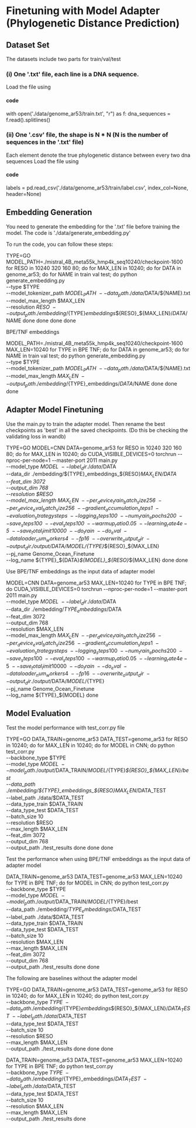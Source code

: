 # Finetuning with Model Adapter (Phylogenetic Distance Prediction)

## Dataset Set

The datasets include two parts for train/val/test
### (i) One '.txt' file, each line is a DNA sequence. 
  Load the file using

  #### code
  with open('./data/genome_ar53/train.txt', "r") as f:
      dna_sequences = f.read().splitlines()

### (ii) One '.csv' file, the shape is N * N (N is the number of sequences in the '.txt' file)
  Each element denote the true phylogenetic distance between every two dna sequences
  Load the file using

  #### code
  labels = pd.read_csv('./data/genome_ar53/train/label.csv', index_col=None, header=None)
  
## Embedding Generation
You need to generate the embedding for the '.txt' file before training the model.
The code is './data/generate_embedding.py'

To run the code, you can follow these steps:

TYPE=GO
MODEL_PATH=./mistral_4B_meta55k_hmp4k_seq10240/checkpoint-1600
for RESO in 10240 320 160 80; do
    for MAX_LEN in 10240; do
        for DATA in genome_ar53; do
            for NAME in train val test; do
                python generate_embedding.py \
                  --type $TYPE \
                  --model_tokenizer_path $MODEL_PATH \
                  --data_path ./data/$DATA/${NAME}.txt \
                  --model_max_length $MAX_LEN \
                  --resolution $RESO \
                  --output_path ./embedding/${TYPE}_embeddings_${RESO}_${MAX_LEN}/$DATA/$NAME
            done
        done
    done
done

BPE/TNF embeddings

MODEL_PATH=./mistral_4B_meta55k_hmp4k_seq10240/checkpoint-1600
MAX_LEN=10240
for TYPE in BPE TNF; do
    for DATA in genome_ar53; do
        for NAME in train val test; do
            python generate_embedding.py \
              --type $TYPE \
              --model_tokenizer_path $MODEL_PATH \
              --data_path ./data/$DATA/${NAME}.txt \
              --model_max_length $MAX_LEN \
              --output_path ./embedding/${TYPE}_embeddings/$DATA/$NAME
        done
    done
done

## Adapter Model Finetuning
Use the main.py to train the adapter model.
Then rename the best checkpoints as 'best' in all the saved checkpoints. (Do this be checking the validating loss in wandb)

TYPE=GO
MODEL=CNN
DATA=genome_ar53
for RESO in 10240 320 160 80; do
    for MAX_LEN in 10240; do
        CUDA_VISIBLE_DEVICES=0 torchrun --nproc-per-node=1 --master-port 2011 main.py \
            --model_type $MODEL \
            --label_dir ./data/$DATA \
            --data_dir ./embedding/${TYPE}_embeddings_${RESO}_${MAX_LEN}/$DATA \
            --feat_dim 3072 \
            --output_dim 768 \
            --resolution $RESO \
            --model_max_length $MAX_LEN \
            --per_device_train_batch_size 256 \
            --per_device_eval_batch_size 256 \
            --gradient_accumulation_steps 1 \
            --evaluation_strategy steps \
            --logging_steps 100 \
            --num_train_epochs 200 \
            --save_steps 100 \
            --eval_steps 100 \
            --warmup_ratio 0.05 \
            --learning_rate 4e-5 \
            --save_total_limit 10000 \
            --do_train \
            --do_eval \
            --dataloader_num_workers 4 \
            --fp16 \
            --overwrite_output_dir \
            --output_dir ./output/$DATA/$MODEL/${TYPE}_${RESO}_${MAX_LEN} \
            --pj_name Genome_Ocean_Finetune \
            --log_name ${TYPE}_${DATA}_${MODEL}_${RESO}_${MAX_LEN}
    done
done

Use BPE/TNF embeddings as the input data of adapter model

MODEL=CNN
DATA=genome_ar53
MAX_LEN=10240
for TYPE in BPE TNF; do
    CUDA_VISIBLE_DEVICES=0 torchrun --nproc-per-node=1 --master-port 2011 main.py \
        --model_type $MODEL \
        --label_dir ./data/$DATA \
        --data_dir ./embedding/${TYPE}_embeddings/$DATA \
        --feat_dim 3072 \
        --output_dim 768 \
        --resolution $MAX_LEN \
        --model_max_length $MAX_LEN \
        --per_device_train_batch_size 256 \
        --per_device_eval_batch_size 256 \
        --gradient_accumulation_steps 1 \
        --evaluation_strategy steps \
        --logging_steps 100 \
        --num_train_epochs 200 \
        --save_steps 100 \
        --eval_steps 100 \
        --warmup_ratio 0.05 \
        --learning_rate 4e-5 \
        --save_total_limit 10000 \
        --do_train \
        --do_eval \
        --dataloader_num_workers 4 \
        --fp16 \
        --overwrite_output_dir \
        --output_dir ./output/$DATA/$MODEL/${TYPE} \
        --pj_name Genome_Ocean_Finetune \
        --log_name ${TYPE}_${MODEL}
done

## Model Evaluation
Test the model performance with test_corr.py file

TYPE=GO
DATA_TRAIN=genome_ar53
DATA_TEST=genome_ar53
for RESO in 10240; do
    for MAX_LEN in 10240; do
        for MODEL in CNN; do
            python test_corr.py \
                --backbone_type $TYPE \
                --model_type $MODEL \
                --model_path ./output/$DATA_TRAIN/$MODEL/${TYPE}_${RESO}_${MAX_LEN}/best \
                --data_path ./embedding/${TYPE}_embeddings_${RESO}_${MAX_LEN}/$DATA_TEST \
                --label_path ./data/$DATA_TEST \
                --data_type_train $DATA_TRAIN \
                --data_type_test $DATA_TEST \
                --batch_size 10 \
                --resolution $RESO \
                --max_length $MAX_LEN \
                --feat_dim 3072 \
                --output_dim 768 \
                --output_path ./test_results 
        done
    done
done

Test the performance when using BPE/TNF embeddings as the input data of adapter model

DATA_TRAIN=genome_ar53
DATA_TEST=genome_ar53
MAX_LEN=10240
for TYPE in BPE TNF; do
    for MODEL in CNN; do
        python test_corr.py \
            --backbone_type $TYPE \
            --model_type $MODEL \
            --model_path ./output/$DATA_TRAIN/$MODEL/${TYPE}/best \
            --data_path ./embedding/${TYPE}_embeddings/$DATA_TEST \
            --label_path ./data/$DATA_TEST \
            --data_type_train $DATA_TRAIN \
            --data_type_test $DATA_TEST \
            --batch_size 10 \
            --resolution $MAX_LEN \
            --max_length $MAX_LEN \
            --feat_dim 3072 \
            --output_dim 768 \
            --output_path ./test_results 
    done
done

The following are baselines without the adapter model

TYPE=GO
DATA_TRAIN=genome_ar53
DATA_TEST=genome_ar53
for RESO in 10240; do
    for MAX_LEN in 10240; do
            python test_corr.py \
                --backbone_type $TYPE \
                --data_path ./embedding/${TYPE}_embeddings_${RESO}_${MAX_LEN}/$DATA_TEST \
                --label_path ./data/$DATA_TEST \
                --data_type_test $DATA_TEST \
                --batch_size 10 \
                --resolution $RESO \
                --max_length $MAX_LEN \
                --output_path ./test_results 
        done
    done
done


DATA_TRAIN=genome_ar53
DATA_TEST=genome_ar53
MAX_LEN=10240
for TYPE in BPE TNF; do
    python test_corr.py \
        --backbone_type $TYPE \
        --data_path ./embedding/${TYPE}_embeddings/$DATA_TEST \
        --label_path ./data/$DATA_TEST \
        --data_type_test $DATA_TEST \
        --batch_size 10 \
        --resolution $MAX_LEN \
        --max_length $MAX_LEN \
        --output_path ./test_results 
done